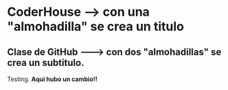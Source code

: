 # CoderHouse -->  con una "almohadilla" se crea un titulo
## Clase de GitHub ---> con dos "almohadillas" se crea un subtitulo. 
Testing.
**Aqui hubo un cambio!!**
